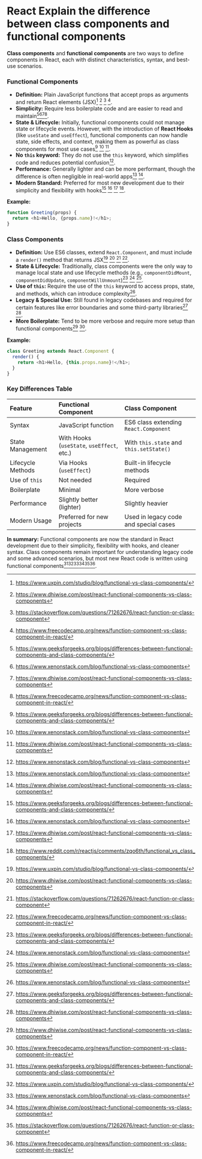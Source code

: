 # React Explain the difference between class components and functional components

**Class components** and **functional components** are two ways to define components in React, each with distinct characteristics, syntax, and best-use scenarios.

### Functional Components

- **Definition:** Plain JavaScript functions that accept props as arguments and return React elements (JSX)[^2] [^4] [^5] [^8].
- **Simplicity:** Require less boilerplate code and are easier to read and maintain[^1][^3][^4][^8].
- **State \& Lifecycle:** Initially, functional components could not manage state or lifecycle events. However, with the introduction of **React Hooks** (like `useState` and `useEffect`), functional components can now handle state, side effects, and context, making them as powerful as class components for most use cases[^1] [^3] [^4].
- **No `this` keyword:** They do not use the `this` keyword, which simplifies code and reduces potential confusion[^3].
- **Performance:** Generally lighter and can be more performant, though the difference is often negligible in real-world apps[^3] [^4].
- **Modern Standard:** Preferred for most new development due to their simplicity and flexibility with hooks[^1] [^3] [^4] [^7].

**Example:**

```javascript
function Greeting(props) {
  return <h1>Hello, {props.name}!</h1>;
}
```

### Class Components

- **Definition:** Use ES6 classes, extend `React.Component`, and must include a `render()` method that returns JSX[^2] [^4] [^5] [^8].
- **State \& Lifecycle:** Traditionally, class components were the only way to manage local state and use lifecycle methods (e.g., `componentDidMount`, `componentDidUpdate`, `componentWillUnmount`)[^1] [^3] [^4].
- **Use of `this`:** Require the use of the `this` keyword to access props, state, and methods, which can introduce complexity[^3].
- **Legacy \& Special Use:** Still found in legacy codebases and required for certain features like error boundaries and some third-party libraries[^1] [^4].
- **More Boilerplate:** Tend to be more verbose and require more setup than functional components[^4] [^8].

**Example:**

```javascript
class Greeting extends React.Component {
  render() {
    return <h1>Hello, {this.props.name}!</h1>;
  }
}
```

### Key Differences Table

| Feature           | Functional Component                       | Class Component                         |
| :---------------- | :----------------------------------------- | :-------------------------------------- |
| Syntax            | JavaScript function                        | ES6 class extending `React.Component`   |
| State Management  | With Hooks (`useState`, `useEffect`, etc.) | With `this.state` and `this.setState()` |
| Lifecycle Methods | Via Hooks (`useEffect`)                    | Built-in lifecycle methods              |
| Use of `this`     | Not needed                                 | Required                                |
| Boilerplate       | Minimal                                    | More verbose                            |
| Performance       | Slightly better (lighter)                  | Slightly heavier                        |
| Modern Usage      | Preferred for new projects                 | Used in legacy code and special cases   |

**In summary:**
Functional components are now the standard in React development due to their simplicity, flexibility with hooks, and cleaner syntax. Class components remain important for understanding legacy code and some advanced scenarios, but most new React code is written using functional components[^1][^2][^3][^4][^5][^8].

[^1]: https://www.geeksforgeeks.org/blogs/differences-between-functional-components-and-class-components/
[^2]: https://www.uxpin.com/studio/blog/functional-vs-class-components/
[^3]: https://www.xenonstack.com/blog/functional-vs-class-components
[^4]: https://www.dhiwise.com/post/react-functional-components-vs-class-components
[^5]: https://stackoverflow.com/questions/71262676/react-function-or-class-component
[^6]: https://www.reddit.com/r/reactjs/comments/qlr53i/what_is_the_technical_difference_between_class/
[^7]: https://www.reddit.com/r/reactjs/comments/zqo6th/functional_vs_class_components/
[^8]: https://www.freecodecamp.org/news/function-component-vs-class-component-in-react/
[^9]: https://www.youtube.com/watch?v=yc6elaGOoGQ
